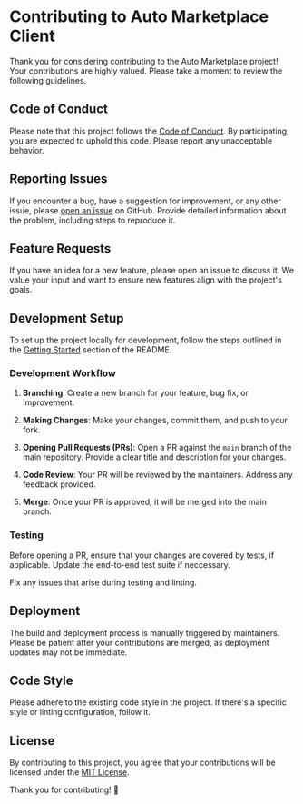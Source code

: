 # Contributing to Auto Marketplace Client

Thank you for considering contributing to the Auto Marketplace project! Your contributions are highly valued. Please take a moment to review the following guidelines.

## Code of Conduct

Please note that this project follows the [Code of Conduct](CODE_OF_CONDUCT.md). By participating, you are expected to uphold this code. Please report any unacceptable behavior.

## Reporting Issues

If you encounter a bug, have a suggestion for improvement, or any other issue, please [open an issue](https://github.com/kaje94/auto-marketplace/issues) on GitHub. Provide detailed information about the problem, including steps to reproduce it.

## Feature Requests

If you have an idea for a new feature, please open an issue to discuss it. We value your input and want to ensure new features align with the project's goals.

## Development Setup

To set up the project locally for development, follow the steps outlined in the [Getting Started](../README.md#getting-started) section of the README.

### Development Workflow

1. **Branching**: Create a new branch for your feature, bug fix, or improvement.

2. **Making Changes**: Make your changes, commit them, and push to your fork.

3. **Opening Pull Requests (PRs)**: Open a PR against the `main` branch of the main repository. Provide a clear title and description for your changes.

4. **Code Review**: Your PR will be reviewed by the maintainers. Address any feedback provided.

5. **Merge**: Once your PR is approved, it will be merged into the main branch.

### Testing

Before opening a PR, ensure that your changes are covered by tests, if applicable. Update the end-to-end test suite if neccessary.

Fix any issues that arise during testing and linting.

## Deployment

The build and deployment process is manually triggered by maintainers. Please be patient after your contributions are merged, as deployment updates may not be immediate.

## Code Style

Please adhere to the existing code style in the project. If there's a specific style or linting configuration, follow it.

## License

By contributing to this project, you agree that your contributions will be licensed under the [MIT License](../LICENSE).

Thank you for contributing! 🚀
